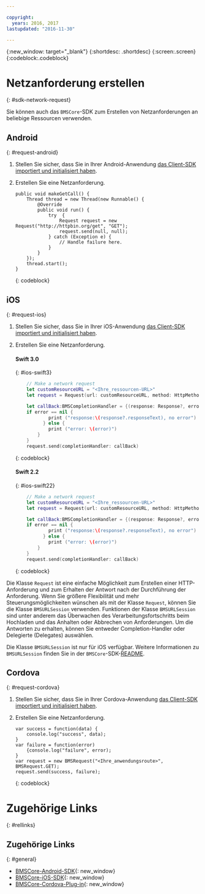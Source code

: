 ```yaml
---

copyright:
  years: 2016, 2017
lastupdated: "2016-11-30"

---
```

{:new_window: target="_blank"}
{:shortdesc: .shortdesc}
{:screen:.screen}
{:codeblock:.codeblock}

# Netzanforderung erstellen
{: #sdk-network-request}

Sie können auch das `BMSCore`-SDK zum Erstellen von Netzanforderungen an beliebige Ressourcen verwenden.

## Android
{: #request-android}

1. Stellen Sie sicher, dass Sie in Ihrer Android-Anwendung [das Client-SDK importiert und initialisiert haben](/docs/mobile/sdk_BMSClient.html#init-BMSClient-android). 
	
2. Erstellen Sie eine Netzanforderung.

	```
	public void makeGetCall() {
		Thread thread = new Thread(new Runnable() {
			@Override
			public void run() {
				try  {
					Request request = new Request("http://httpbin.org/get", "GET");
					request.send(null, null);
				} catch (Exception e) {
					// Handle failure here.
				}
			}
		});
		thread.start();
	}
	```
	{: codeblock}

## iOS
{: #request-ios}

1. Stellen Sie sicher, dass Sie in Ihrer iOS-Anwendung [das Client-SDK importiert und initialisiert haben](/docs/mobile/sdk_BMSClient.html#init-BMSClient-ios).

2. Erstellen Sie eine Netzanforderung.

	#### Swift 3.0
	{: #ios-swift3}
	
	```Swift
	 	// Make a network request
		let customResourceURL = "<Ihre_ressourcen-URL>"
		let request = Request(url: customResourceURL, method: HttpMethod.GET)
	
		let callBack:BMSCompletionHandler = {(response: Response?, error: Error?) in
	   	if error == nil {
	       	    print ("response:\(response?.responseText), no error")
	    	  } else {
	       	    print ("error: \(error)")
	    	}
		}
		request.send(completionHandler: callBack)
	```
	{: codeblock}
 
	#### Swift 2.2
	{: #ios-swift22}
	
	```Swift
	 	// Make a network request
		let customResourceURL = "<Ihre_ressourcen-URL>"
		let request = Request(url: customResourceURL, method: HttpMethod.GET)
	
		let callBack:BMSCompletionHandler = {(response: Response?, error: NSError?) in
	   	if error == nil {
	       	    print ("response:\(response?.responseText), no error")
	    	  } else {
	       	    print ("error: \(error)")
	    	}
		}
		request.send(completionHandler: callBack)
	```
	{: codeblock}

Die Klasse `Request` ist eine einfache Möglichkeit zum Erstellen einer HTTP-Anforderung und zum Erhalten der Antwort nach der Durchführung der Anforderung. Wenn Sie größere Flexibilität und mehr Steuerungsmöglichkeiten wünschen als mit der Klasse `Request`, können Sie die Klasse `BMSURLSession` verwenden. Funktionen der Klasse `BMSURLSession` sind unter anderem das Überwachen des Verarbeitungsfortschritts beim Hochladen und das Anhalten oder Abbrechen von Anforderungen. Um die Antworten zu erhalten, können Sie entweder Completion-Handler oder Delegierte (Delegates) auswählen.

Die Klasse `BMSURLSession` ist nur für iOS verfügbar. Weitere Informationen zu `BMSURLSession` finden Sie in der `BMSCore`-SDK-[README](https://github.com/ibm-bluemix-mobile-services/bms-clientsdk-swift-core).


## Cordova
{: #request-cordova}

1. Stellen Sie sicher, dass Sie in Ihrer Cordova-Anwendung [das Client-SDK importiert und initialisiert haben](/docs/mobile/sdk_BMSClient.html#init-BMSClient-cordova).

2. Erstellen Sie eine Netzanforderung.

	```
	var success = function(data) {
		console.log("success", data);
	}
	var failure = function(error)
		{console.log("failure", error);
	}
	var request = new BMSRequest("<Ihre_anwendungsroute>", BMSRequest.GET);
	request.send(success, failure);
	```
	{: codeblock}


# Zugehörige Links
{: #rellinks}

## Zugehörige Links
{: #general}

* [BMSCore-Android-SDK](https://github.com/ibm-bluemix-mobile-services/bms-clientsdk-android-core){: new_window}
* [BMSCore-iOS-SDK](https://github.com/ibm-bluemix-mobile-services/bms-clientsdk-swift-core){: new_window}
* [BMSCore-Cordova-Plug-in](https://github.com/ibm-bluemix-mobile-services/bms-clientsdk-cordova-plugin-core){: new_window}
